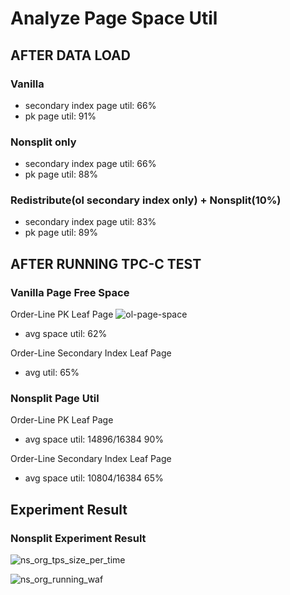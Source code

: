 # Analyze Page Space Util 

## AFTER DATA LOAD

### Vanilla
- secondary index page util: 66%
- pk page util: 91%

### Nonsplit only
- secondary index page util: 66%
- pk page util: 88%

### Redistribute(ol secondary index only) + Nonsplit(10%)
- secondary index page util: 83%
- pk page util: 89%

## AFTER RUNNING TPC-C TEST

### Vanilla Page Free Space

Order-Line PK Leaf Page
![ol-page-space](https://user-images.githubusercontent.com/55489991/126852515-fb80c77d-8aaa-4b47-ab3c-00eeb478ff15.png)
- avg space util: 62%

Order-Line Secondary Index Leaf Page
- avg util: 65%


### Nonsplit Page Util

Order-Line PK Leaf Page
- avg space util: 14896/16384 90%

Order-Line Secondary Index Leaf Page
- avg space util: 10804/16384 65%


## Experiment Result

### Nonsplit Experiment Result

![ns_org_tps_size_per_time](https://user-images.githubusercontent.com/55489991/127618717-99438b22-cc3b-4e53-9611-365587a1bb9f.png)

![ns_org_running_waf](https://user-images.githubusercontent.com/55489991/127618740-088674e4-8300-4664-bc29-4d9af9f18876.png)

